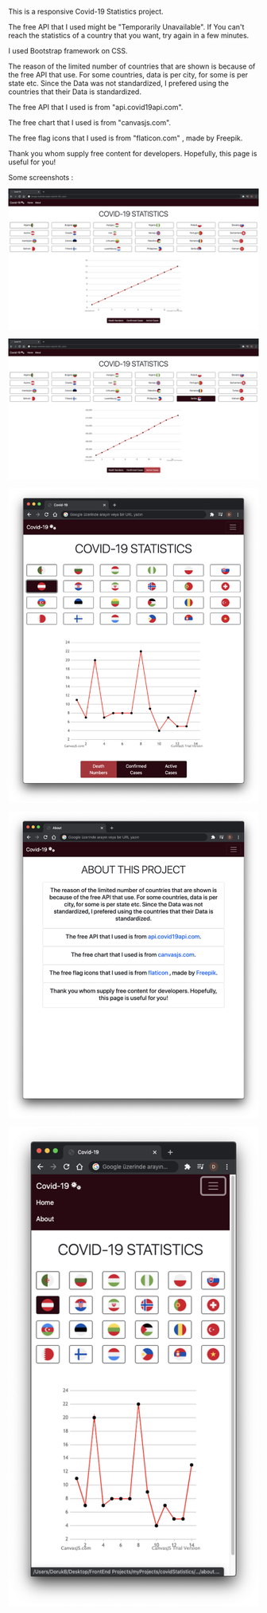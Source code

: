 This is a responsive Covid-19 Statistics project.

The free API that I used might be "Temporarily Unavailable". If You can't reach the statistics of a country that you want, try again in a few minutes.

I used Bootstrap framework on CSS.

The reason of the limited number of countries that are shown is because of the free API that use. For some countries, data is per city, for some is per state etc. Since the Data was not standardized, I prefered using the countries that their Data is standardized.

The free API that I used is from "api.covid19api.com".

The free chart that I used is from "canvasjs.com".

The free flag icons that I used is from "flaticon.com" , made by Freepik.

Thank you whom supply free content for developers. Hopefully, this page is useful for you!

Some screenshots :

![alt text](https://github.com/dbasibuyuk/covidStatistics/blob/main/screenshots/onload.png?raw=true)

![alt text](https://github.com/dbasibuyuk/covidStatistics/blob/main/screenshots/bigScreen.png?raw=true)

![alt text](https://github.com/dbasibuyuk/covidStatistics/blob/main/screenshots/smallScreen.png?raw=true)

![alt_text](https://github.com/dbasibuyuk/covidStatistics/blob/main/screenshots/about.png?raw=true)

![alt_text](https://github.com/dbasibuyuk/covidStatistics/blob/main/screenshots/mobileAndNavBar.png?raw=true)
